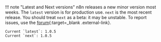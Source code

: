 !!! note "Latest and Next versions"
	n8n releases a new minor version most weeks. The `latest` version is for production use. `next` is the most recent release. You should treat `next` as a beta: it may be unstable. To report issues, use the [forum](https://community.n8n.io/c/questions/12){:target=_blank .external-link}.


	Current `latest`: 1.0.5   
	Current `next`: 1.0.5

